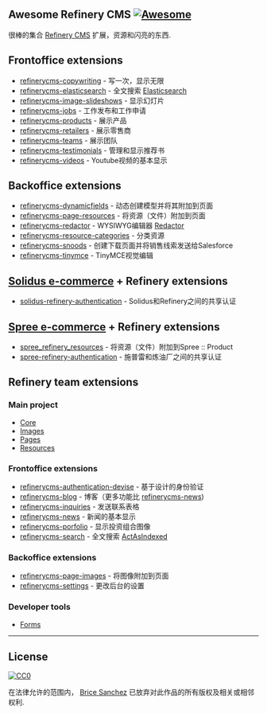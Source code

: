 ## Awesome Refinery CMS [![Awesome](https://cdn.rawgit.com/sindresorhus/awesome/d7305f38d29fed78fa85652e3a63e154dd8e8829/media/badge.svg)](https://github.com/sindresorhus/awesome)

很棒的集合 [Refinery CMS](http://www.refinerycms.com/) 扩展，资源和闪亮的东西.

## Frontoffice extensions
* [refinerycms-copywriting](https://github.com/unixcharles/refinerycms-copywriting) - 写一次，显示无限
* [refinerycms-elasticsearch](https://github.com/refinerycms-contrib/refinerycms-elasticsearch) - 全文搜索 [Elasticsearch](https://github.com/elastic/elasticsearch-ruby)
* [refinerycms-image-slideshows](https://github.com/bisscomm/refinerycms-image-slideshows) - 显示幻灯片
* [refinerycms-jobs](https://github.com/bisscomm/refinerycms-jobs) - 工作发布和工作申请
* [refinerycms-products](https://github.com/bisscomm/refinerycms-products) - 展示产品
* [refinerycms-retailers](https://github.com/bisscomm/refinerycms-retailers) - 展示零售商
* [refinerycms-teams](https://github.com/bisscomm/refinerycms-teams) - 展示团队
* [refinerycms-testimonials](https://github.com/anitagraham/refinerycms-testimonials) - 管理和显示推荐书
* [refinerycms-videos](https://github.com/bisscomm/refinerycms-videos) -  Youtube视频的基本显示

## Backoffice extensions
* [refinerycms-dynamicfields](https://github.com/jfalameda/refinerycms-dynamicfields) - 动态创建模型并将其附加到页面
* [refinerycms-page-resources](https://github.com/anitagraham/refinerycms-page-resources) - 将资源（文件）附加到页面
* [refinerycms-redactor](https://github.com/rabid/refinerycms-redactor) -  WYSIWYG编辑器 [Redactor](https://imperavi.com/redactor/)
* [refinerycms-resource-categories](https://github.com/bisscomm/refinerycms-resource-categories) - 分类资源
* [refinerycms-snoods](https://github.com/cleverlemming/refinerycms-snoods) - 创建下载页面并将销售线索发送给Salesforce
* [refinerycms-tinymce](https://github.com/ghoppe/refinerycms-tinymce) -  TinyMCE视觉编辑


## [Solidus e-commerce](https://github.com/solidusio/solidus) + Refinery extensions
* [solidus-refinery-authentication](https://github.com/refinerycms-contrib/solidus-refinery-authentication) -  Solidus和Refinery之间的共享认证

## [Spree e-commerce](https://github.com/spree/spree) + Refinery extensions
* [spree_refinery_resources](https://github.com/bisscomm/spree_refinery_resources) - 将资源（文件）附加到Spree :: Product
* [spree-refinery-authentication](https://github.com/refinerycms-contrib/spree-refinery-authentication) - 施普雷和炼油厂之间的共享认证

## Refinery team extensions

### Main project
* [Core](https://github.com/refinery/refinerycms/tree/master/core)
* [Images](https://github.com/refinery/refinerycms/tree/master/images)
* [Pages](https://github.com/refinery/refinerycms/tree/master/pages)
* [Resources](https://github.com/refinery/refinerycms/tree/master/resources)

### Frontoffice extensions
* [refinerycms-authentication-devise](https://github.com/refinery/refinerycms-authentication-devise) - 基于设计的身份验证
* [refinerycms-blog](https://github.com/refinery/refinerycms-blog) - 博客（更多功能比 [refinerycms-news](https://github.com/refinery/refinerycms-news))
* [refinerycms-inquiries](https://github.com/refinery/refinerycms-inquiries) - 发送联系表格
* [refinerycms-news](https://github.com/refinery/refinerycms-news) - 新闻的基本显示
* [refinerycms-porfolio](https://github.com/refinery/refinerycms-portfolio) - 显示投资组合图像
* [refinerycms-search](https://github.com/refinery/refinerycms-search) - 全文搜索 [ActAsIndexed](https://github.com/dougal/acts_as_indexed)

### Backoffice extensions
* [refinerycms-page-images](https://github.com/refinery/refinerycms-page-images) - 将图像附加到页面
* [refinerycms-settings](https://github.com/refinery/refinerycms-settings) - 更改后台的设置

### Developer tools
* [Forms](https://github.com/refinery/refinerycms-forms)


---

## License

[![CC0](https://i.creativecommons.org/p/zero/1.0/88x31.png)](https://creativecommons.org/publicdomain/zero/1.0/)

在法律允许的范围内， [Brice Sanchez](http://brice-sanchez.com) 已放弃对此作品的所有版权及相关或相邻权利.
